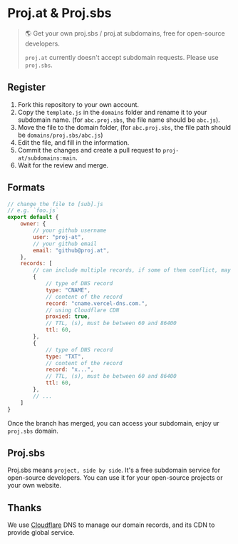 # Proj.at & Proj.sbs

> 🌎 Get your own proj.sbs / proj.at subdomains, free for open-source developers.
>
> `proj.at` currently doesn't accept subdomain requests. Please use `proj.sbs`.

## Register

1. Fork this repository to your own account.
2. Copy the `template.js` in the `domains` folder and rename it to your subdomain name. (for `abc.proj.sbs`, the file name should be `abc.js`).
3. Move the file to the domain folder, (for `abc.proj.sbs`, the file path should be `domains/proj.sbs/abc.js`) 
4. Edit the file, and fill in the information.
5. Commit the changes and create a pull request to `proj-at/subdomains:main`.
6. Wait for the review and merge.

## Formats

```js
// change the file to [sub].js
// e.g. `foo.js`
export default {
    owner: {
        // your github username
        user: "proj-at",
        // your github email
        email: "github@proj.at",
    },
    records: [
        // can include multiple records, if some of them conflict, may be overwritten
        {
            // type of DNS record
            type: "CNAME",
            // content of the record
            record: "cname.vercel-dns.com.",
            // using Cloudflare CDN
            proxied: true,
            // TTL, (s), must be between 60 and 86400
            ttl: 60,
        },
        {
            // type of DNS record
            type: "TXT",
            // content of the record
            record: "x...",
            // TTL, (s), must be between 60 and 86400
            ttl: 60,
        },
        // ...
    ]
}
```

Once the branch has merged, you can access your subdomain, enjoy ur `proj.sbs` domain.

## Proj.sbs

Proj.sbs means `project, side by side`. It's a free subdomain service for open-source developers. You can use it for your open-source projects or your own website.

## Thanks

We use [Cloudflare](https://www.cloudflare.com/) DNS to manage our domain records, and its CDN to provide global service.
